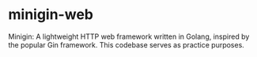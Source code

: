 # minigin-web
Minigin: A lightweight HTTP web framework written in Golang, inspired by the popular Gin framework.
This codebase serves as practice purposes.
